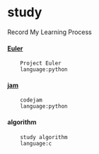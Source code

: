 study
=========================
Record My Learning Process

#### [Euler](http://projecteuler.net/problems)
        Project Euler
        language:python

#### [jam](https://code.google.com/codejam/)
        codejam
        language:python

#### algorithm
        study algorithm
        language:c
